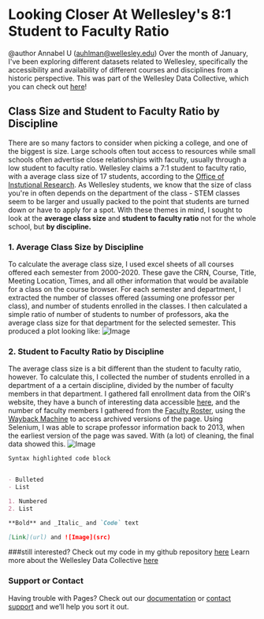 # Looking Closer At Wellesley's 8:1 Student to Faculty Ratio

@author Annabel U (auhlman@wellesley.edu)
Over the month of January, I've been exploring different datasets related to Wellesley, specifically the accessibility and availability of different courses and disciplines from a historic perspective. This was part of the Wellesley Data Collective, which you can check out [here](https://wellesleydatacollective.wordpress.com/)!

## Class Size and Student to Faculty Ratio by Discipline

There are so many factors to consider when picking a college, and one of the biggest is size. Large schools often tout access to resources while small schools often advertise close relationships with faculty, usually through a low student to faculty ratio. Wellesley claims a 7:1 student to faculty ratio, with a average class size of 17 students, according to the [Office of Instutional Research](https://www.wellesley.edu/oir/facts#:~:text=About%20Academics,is%2017%20students%20per%20class.). 
As Wellesley students, we know that the size of class you're in often depends on the department of the class - STEM classes seem to be larger and usually packed to the point that students are turned down or have to apply for a spot. 
With these themes in mind, I sought to look at the **average class size** and **student to faculty ratio** not for the whole school, but **by discipline.**

### 1. Average Class Size by Discipline
To calculate the average class size, I used excel sheets of all courses offered each semester from 2000-2020. These gave the CRN, Course, Title, Meeting Location, Times, and all other information that would be available for a class on the course browser. For each semester and department, I extracted the number of classes offered (assuming one professor per class), and number of students enrolled in the classes. I then calculated a simple ratio of number of students to number of professors, aka the average class size for that department for the selected semester. 
This produced a plot looking like:
![Image](https://user-images.githubusercontent.com/77770436/106246402-294e4380-61b2-11eb-9c8f-d15675e7ad33.png)

### 2. Student to Faculty Ratio by Discipline
The average class size is a bit different than the student to faculty ratio, however. To calculate this, I collected the number of students enrolled in a department of a a certain discipline, divided by the number of faculty members in that department. I gathered fall enrollment data from the OIR's website, they have a bunch of interesting data accessible [here](https://www.wellesley.edu/oir/factbook/fall-enrollment-detail), and the number of faculty members I gathered from the [Faculty Roster](https://www.wellesley.edu/provost/facultyroster), using the [Wayback Machine](https://web.archive.org/web/2020*/https://www.wellesley.edu/provost/facultyroster) to access archived versions of the page. Using Selenium, I was able to scrape professor information back to 2013, when the earliest version of the page was saved. With (a lot) of cleaning, the final data showed this. 
![Image](https://user-images.githubusercontent.com/77770436/106247352-7c74c600-61b3-11eb-9c3c-95e1b4185586.png)



```markdown
Syntax highlighted code block


- Bulleted
- List

1. Numbered
2. List

**Bold** and _Italic_ and `Code` text

[Link](url) and ![Image](src)
```
###still interested?
Check out my code in my github repository [here](https://github.com/annabelu/wdc_jan21)
Learn more about the Wellesley Data Collective [here](https://wellesleydatacollective.wordpress.com/)

### Support or Contact

Having trouble with Pages? Check out our [documentation](https://docs.github.com/categories/github-pages-basics/) or [contact support](https://support.github.com/contact) and we’ll help you sort it out.

